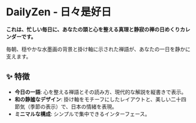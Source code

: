 # DailyZen - 日々是好日

**これは、忙しい毎日に、あなたの頭と心を整える真理と静寂の禅の日めくりカレンダーです。**

毎朝、穏やかな水墨画の背景と掛け軸に示された禅語が、あなたの一日を静かに支えます。

## ✨ 特徴

* **今日の一語**: 心を整える禅語とその読み方、現代的な解説を縦書きで表示。
* **和の静謐なデザイン**: 掛け軸をモチーフにしたレイアウトと、美しい二十四節気（季節の表示）で、日本の情緒を表現。
* **ミニマルな構成**: シンプルで集中できるインターフェース。
